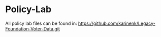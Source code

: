 # Policy-Lab
All policy lab files can be found in: https://github.com/karinenk/Legacy-Foundation-Voter-Data.git
